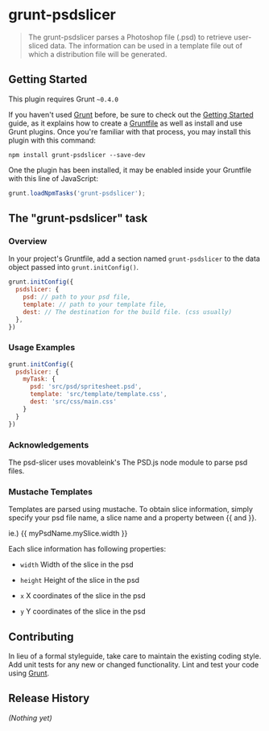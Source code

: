 # grunt-psdslicer

> The grunt-psdslicer parses a Photoshop file (.psd) to retrieve user-sliced data. The information can be used in a template file out of which a distribution file will be generated.

## Getting Started
This plugin requires Grunt `~0.4.0`

If you haven't used [Grunt](http://gruntjs.com/) before, be sure to check out the [Getting Started](http://gruntjs.com/getting-started) guide, as it explains how to create a [Gruntfile](http://gruntjs.com/sample-gruntfile) as well as install and use Grunt plugins. Once you're familiar with that process, you may install this plugin with this command:

```shell
npm install grunt-psdslicer --save-dev
```

One the plugin has been installed, it may be enabled inside your Gruntfile with this line of JavaScript:

```js
grunt.loadNpmTasks('grunt-psdslicer');
```

## The "grunt-psdslicer" task

### Overview
In your project's Gruntfile, add a section named `grunt-psdslicer` to the data object passed into `grunt.initConfig()`.

```js
grunt.initConfig({
  psdslicer: {
    psd: // path to your psd file,  
    template: // path to your template file,  
    dest: // The destination for the build file. (css usually)  
  },
})
```

### Usage Examples

```js
grunt.initConfig({
  psdslicer: {
    myTask: {
      psd: 'src/psd/spritesheet.psd',  
      template: 'src/template/template.css',
      dest: 'src/css/main.css'  
    }  
  }  
})  
```

### Acknowledgements

The psd-slicer uses movableink's The PSD.js node module to parse psd files.

### Mustache Templates

Templates are parsed using mustache. To obtain slice information, simply specify your psd file name, a slice name and a property between {{ and }}.  

ie.) {{ myPsdName.mySlice.width }}

Each slice information has following properties:

- `width` 
Width of the slice in the psd

- `height`
Height of the slice in the psd

- `x`
X coordinates of the slice in the psd

- `y`
Y coordinates of the slice in the psd

## Contributing
In lieu of a formal styleguide, take care to maintain the existing coding style. Add unit tests for any new or changed functionality. Lint and test your code using [Grunt](http://gruntjs.com/).

## Release History
_(Nothing yet)_
